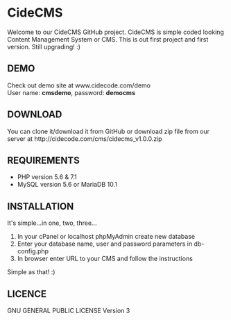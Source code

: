 <h1>CideCMS</h1>

<p>Welcome to our CideCMS GitHub project. CideCMS is simple coded looking Content Management System or CMS. This is out first project and first version. Still upgrading! :)<p>

<h2>DEMO</h2>
Check out demo site at www.cidecode.com/demo<br>
User name: <b>cmsdemo</b>, password: <b>democms</b>

<h2>DOWNLOAD</h2>
You can clone it/download it from GitHub or download zip file from our server at http://cidecode.com/cms/cidecms_v1.0.0.zip

<h2>REQUIREMENTS</h2>

<ul>
<li>PHP version 5.6 & 7.1</li>
<li>MySQL version 5.6 or MariaDB 10.1</li>
</ul>

<h2>INSTALLATION</h2>
It's simple...in one, two, three...

1) In your cPanel or localhost phpMyAdmin create new database
2) Enter your database name, user and password parameters in db-config.php
3) In browser enter URL to your CMS and follow the instructions

Simple as that! :)

<h2>LICENCE</h2>
GNU GENERAL PUBLIC LICENSE Version 3
